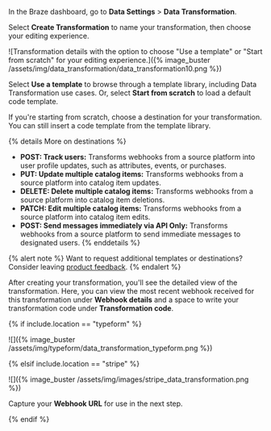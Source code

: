 In the Braze dashboard, go to **Data Settings** > **Data Transformation**.

Select **Create Transformation** to name your transformation, then choose your editing experience.

![Transformation details with the option to choose "Use a template" or "Start from scratch" for your editing experience.]({% image_buster /assets/img/data_transformation/data_transformation10.png %})

Select **Use a template** to browse through a template library, including Data Transformation use cases. Or, select **Start from scratch** to load a default code template. 

If you're starting from scratch, choose a destination for your transformation. You can still insert a code template from the template library.

{% details More on destinations %}
* **POST: Track users:** Transforms webhooks from a source platform into user profile updates, such as attributes, events, or purchases.
* **PUT: Update multiple catalog items:** Transforms webhooks from a source platform into catalog item updates.
* **DELETE: Delete multiple catalog items:** Transforms webhooks from a source platform into catalog item deletions.
* **PATCH: Edit multiple catalog items:** Transforms webhooks from a source platform into catalog item edits.
* **POST: Send messages immediately via API Only:** Transforms webhooks from a source platform to send immediate messages to designated users.
{% enddetails %}

{% alert note %}
Want to request additional templates or destinations? Consider leaving [product feedback]({{site.baseurl}}/user_guide/administrative/access_braze/portal/).
{% endalert %}

After creating your transformation, you'll see the detailed view of the transformation. Here, you can view the most recent webhook received for this transformation under **Webhook details** and a space to write your transformation code under **Transformation code**.

{% if include.location == "typeform" %}

![]({% image_buster /assets/img/typeform/data_transformation_typeform.png %})

{% elsif include.location == "stripe" %}

![]({% image_buster /assets/img/images/stripe_data_transformation.png %})

Capture your **Webhook URL** for use in the next step.

{% endif %}
